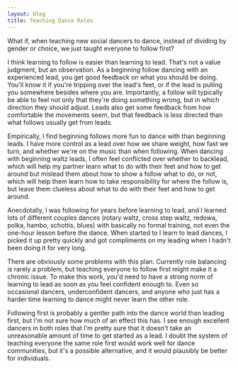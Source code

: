 ```yaml
---
layout: blog
title: Teaching Dance Roles
---
```


What if, when teaching new social dancers to dance, instead of dividing by gender or choice, we just taught everyone to follow first?

I think learning to follow is easier than learning to lead.  That's not a value judgment, but an observation.  As a beginning follow dancing with an experienced lead, you get good feedback on what you should be doing.  You'll know it if you're tripping over the lead's feet, or if the lead is pulling you somewhere besides where you are.  Importantly, a follow will typically be able to feel not only that they're doing something wrong, but in which direction they should adjust.  Leads also get some feedback from how comfortable the movements seem, but that feedback is less directed than what follows usually get from leads.

Empirically, I find beginning follows more fun to dance with than beginning leads.  I have more control as a lead over how we share weight, how fast we turn, and whether we're on the music than when following.  When dancing with beginning waltz leads, I often feel conflicted over whether to backlead, which will help my partner learn what to do with their feet and how to get around but mislead them about how to show a follow what to do, or not, which will help them learn how to take responsibility for where the follow is, but leave them clueless about what to do with their feet and how to get around.

Anecdotally, I was following for years before learning to lead, and I learned lots of different couples dances (rotary waltz, cross step waltz, redowa, polka, hambo, schottis, blues) with basically no formal training, not even the one-hour lesson before the dance.  When started to I learn to lead dances, I picked it up pretty quickly and got compliments on my leading when I hadn't been doing it for very long.

There are obviously some problems with this plan.  Currently role balancing is rarely a problem, but teaching everyone to follow first might make it a chronic issue.  To make this work, you'd need to have a strong norm of learning to lead as soon as you feel confident enough to.  Even so occasional dancers, underconfident dancers, and anyone who just has a harder time learning to dance might never learn the other role.  

Following first is probably a gentler path into the dance world than leading first, but I'm not sure how much of an effect this has.  I see enough excellent dancers in both roles that I'm pretty sure that it doesn't take an unreasonable amount of time to get started as a lead.  I doubt the system of teaching everyone the same role first would work well for dance communities, but it's a possible alternative, and it would plausibly be better for individuals.